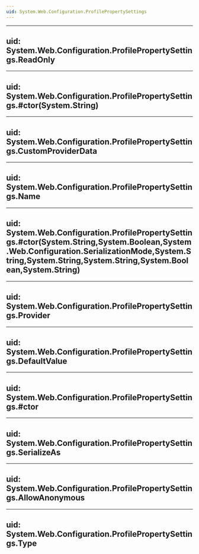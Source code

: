 ```yaml
---
uid: System.Web.Configuration.ProfilePropertySettings
---
```


---
uid: System.Web.Configuration.ProfilePropertySettings.ReadOnly
---

---
uid: System.Web.Configuration.ProfilePropertySettings.#ctor(System.String)
---

---
uid: System.Web.Configuration.ProfilePropertySettings.CustomProviderData
---

---
uid: System.Web.Configuration.ProfilePropertySettings.Name
---

---
uid: System.Web.Configuration.ProfilePropertySettings.#ctor(System.String,System.Boolean,System.Web.Configuration.SerializationMode,System.String,System.String,System.String,System.Boolean,System.String)
---

---
uid: System.Web.Configuration.ProfilePropertySettings.Provider
---

---
uid: System.Web.Configuration.ProfilePropertySettings.DefaultValue
---

---
uid: System.Web.Configuration.ProfilePropertySettings.#ctor
---

---
uid: System.Web.Configuration.ProfilePropertySettings.SerializeAs
---

---
uid: System.Web.Configuration.ProfilePropertySettings.AllowAnonymous
---

---
uid: System.Web.Configuration.ProfilePropertySettings.Type
---
